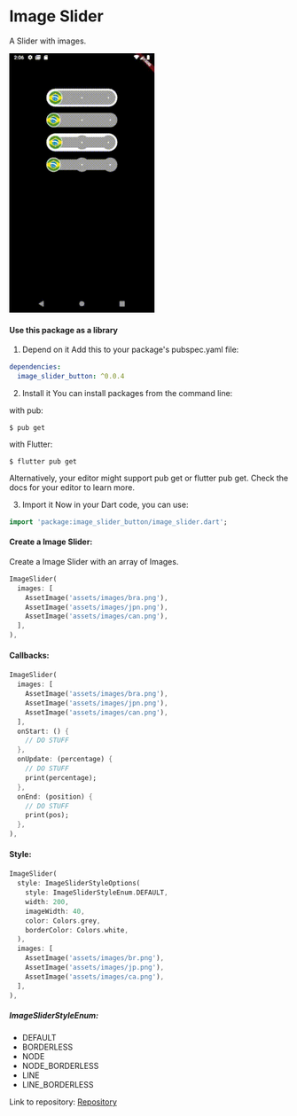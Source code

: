 # Image Slider
A Slider with images.

![Example](https://github.com/JonatasDPorto/image_slider/blob/master/readme/example.gif)

#### Use this package as a library
1. Depend on it
Add this to your package's pubspec.yaml file:
```yaml
dependencies:
  image_slider_button: ^0.0.4
```
2. Install it
You can install packages from the command line:

with pub:
```
$ pub get
```
with Flutter:
```
$ flutter pub get
```
Alternatively, your editor might support pub get or flutter pub get. Check the docs for your editor to learn more.

3. Import it
Now in your Dart code, you can use:
```dart
import 'package:image_slider_button/image_slider.dart';
```
#### Create a Image Slider:
Create a Image Slider with an array of Images.
``` dart
ImageSlider(
  images: [
    AssetImage('assets/images/bra.png'),
    AssetImage('assets/images/jpn.png'),
    AssetImage('assets/images/can.png'),
  ],
),
```
#### Callbacks:
``` dart
ImageSlider(
  images: [
    AssetImage('assets/images/bra.png'),
    AssetImage('assets/images/jpn.png'),
    AssetImage('assets/images/can.png'),
  ],
  onStart: () {
    // DO STUFF
  },
  onUpdate: (percentage) {
    // DO STUFF
    print(percentage);
  },
  onEnd: (position) {
    // DO STUFF
    print(pos);
  },
),
```

#### Style:

```dart
ImageSlider(
  style: ImageSliderStyleOptions(
    style: ImageSliderStyleEnum.DEFAULT,
    width: 200,
    imageWidth: 40,
    color: Colors.grey,
    borderColor: Colors.white,
  ),
  images: [
    AssetImage('assets/images/br.png'),
    AssetImage('assets/images/jp.png'),
    AssetImage('assets/images/ca.png'),
  ],
),
```
##### ImageSliderStyleEnum:
* DEFAULT
* BORDERLESS
* NODE
* NODE_BORDERLESS
* LINE
* LINE_BORDERLESS

Link to repository: [Repository](https://github.com/JonatasDPorto/image_slider)